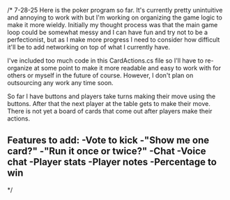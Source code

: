 /*
  7-28-25
Here is the poker program so far. It's currently pretty unintuitive and 
annoying to work with but I'm working on organizing the game logic to 
make it more wieldy. Initially my thought process was that the main game loop
could be somewhat messy and I can have fun and try not to be a perfectionist, but as
I make more progress I need to consider how difficult it'll be to add networking on 
top of what I currently have. 

I've included too much code in this CardActions.cs file so I'll have to re-organize 
at some point to make it more readable and easy to work with for others or myself in 
the future of course. However, I don't plan on outsourcing any work any time soon.

So far I have buttons and players take turns making their move using the buttons. After that the 
next player at the table gets to make their move. There is not yet a board 
of cards that come out after players make their actions.


Features to add:
-Vote to kick
-"Show me one card?"
-"Run it once or twice?"
-Chat
-Voice chat
-Player stats
-Player notes
-Percentage to win
-
*/
